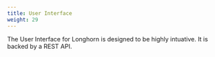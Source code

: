 ```yaml
---
title: User Interface
weight: 29 
---
```


The User Interface for Longhorn is designed to be highly intuative.  It is backed by a REST API. 